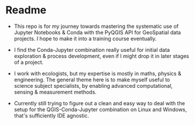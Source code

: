 # Readme

- This repo is for my journey towards mastering the systematic use of Jupyter Notebooks & Conda with the PyQGIS API for GeoSpatial data projects.   I hope to make it into a training course eventually.
 
- I find the Conda-Jupyter combination really useful for initial data exploration & process development, even if I might drop it in later stages of a project.
 
- I work with ecologists, but my expertise is mostly in maths, physics & engineering.  The general theme here is to make myself useful to science subject specialists, by enabling advanced computational, sensing & measurement methods. 

- Currently still trying to figure out a clean and easy way to deal with the setup for the QGIS-Conda-Jupyter combination on Linux and Windows, that's sufficiently IDE agnostic.
